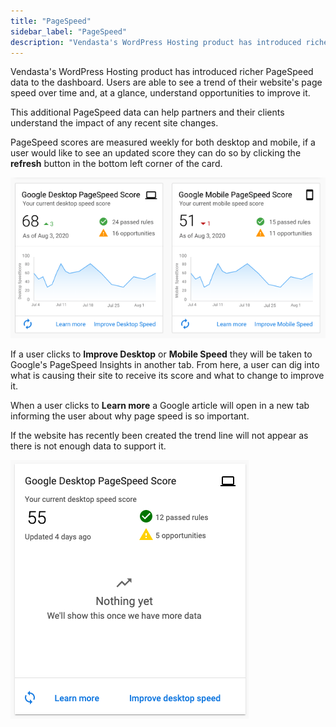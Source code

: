 ```yaml
---
title: "PageSpeed"
sidebar_label: "PageSpeed"
description: "Vendasta's WordPress Hosting product has introduced richer PageSpeed data to the dashboard. Users are able to see a trend of their website's page speed over ti"
---
```


Vendasta's WordPress Hosting product has introduced richer PageSpeed data to the dashboard. Users are able to see a trend of their website's page speed over time and, at a glance, understand opportunities to improve it.

This additional PageSpeed data can help partners and their clients understand the impact of any recent site changes. 

PageSpeed scores are measured weekly for both desktop and mobile, if a user would like to see an updated score they can do so by clicking the **refresh** button in the bottom left corner of the card. 

![Screen_Shot_2020-12-02_at_2.51.06_PM.png](./img/4406951896727-9ec755a565.png)

If a user clicks to **Improve Desktop** or **Mobile Speed** they will be taken to Google's PageSpeed Insights in another tab. From here, a user can dig into what is causing their site to receive its score and what to change to improve it. 

When a user clicks to **Learn more** a Google article will open in a new tab informing the user about why page speed is so important. 

If the website has recently been created the trend line will not appear as there is not enough data to support it. 

![Screen_Shot_2020-12-02_at_2.57.22_PM.png](./img/4406951896727-2903624387.png)